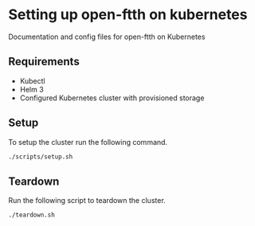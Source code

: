 # Setting up open-ftth on kubernetes

Documentation and config files for open-ftth on Kubernetes

## Requirements

* Kubectl
* Helm 3
* Configured Kubernetes cluster with provisioned storage

## Setup

To setup the cluster run the following command.

``` sh
./scripts/setup.sh
```

## Teardown

Run the following script to teardown the cluster.

``` sh
./teardown.sh
```
